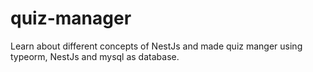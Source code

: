 # quiz-manager
Learn about different concepts of NestJs and made quiz manger using typeorm, NestJs and mysql as database.
